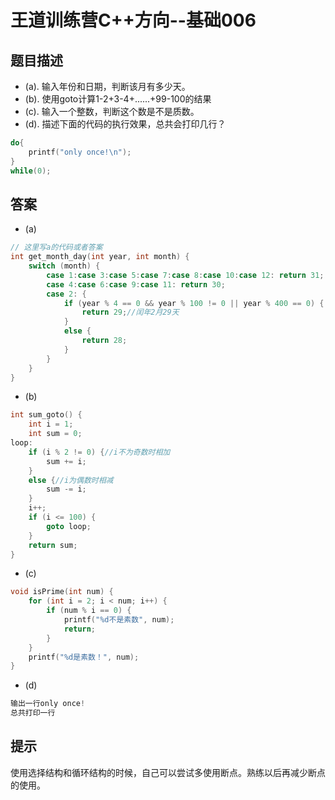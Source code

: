 # 王道训练营C++方向--基础006

## 题目描述

- (a). 输入年份和日期，判断该月有多少天。
- (b). 使用goto计算1-2+3-4+......+99-100的结果
- (c). 输入一个整数，判断这个数是不是质数。
- (d). 描述下面的代码的执行效果，总共会打印几行？

```c
do{
	printf("only once!\n");
}
while(0);
```

## 答案

- (a)

```c
// 这里写a的代码或者答案
int get_month_day(int year, int month) {
	switch (month) {
		case 1:case 3:case 5:case 7:case 8:case 10:case 12: return 31;
		case 4:case 6:case 9:case 11: return 30;
		case 2: {
			if (year % 4 == 0 && year % 100 != 0 || year % 400 == 0) {
				return 29;//闰年2月29天
			}
			else {
				return 28;
			}
		}
	}
}
```

- (b)

```c
int sum_goto() {
	int i = 1;
	int sum = 0;
loop:
	if (i % 2 != 0) {//i不为奇数时相加
		sum += i;
	}
	else {//i为偶数时相减
		sum -= i;
	}
	i++;
	if (i <= 100) {
		goto loop;
	}
	return sum;
}
```

- (c)

```c
void isPrime(int num) {
	for (int i = 2; i < num; i++) {
		if (num % i == 0) {
			printf("%d不是素数", num);
			return;
		}
	}
	printf("%d是素数！", num);
}
```

- (d)

```c
输出一行only once!
总共打印一行
```



## 提示

使用选择结构和循环结构的时候，自己可以尝试多使用断点。熟练以后再减少断点的使用。